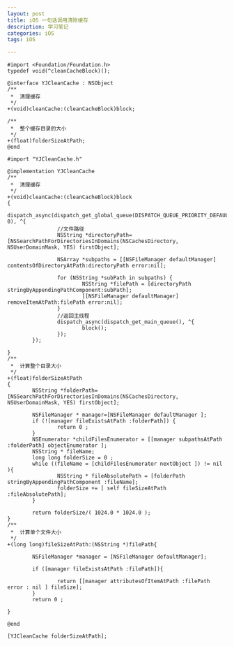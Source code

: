 ```yaml
---
layout: post
title: iOS 一句话调用清除缓存
description: 学习笔记
categories: iOS
tags: iOS

---
```

	#import <Foundation/Foundation.h>
	typedef void(^cleanCacheBlock)();

	@interface YJCleanCache : NSObject
	/**
	 *  清理缓存
	 */
	+(void)cleanCache:(cleanCacheBlock)block;

	/**
	 *  整个缓存目录的大小
	 */
	+(float)folderSizeAtPath;
	@end
	
	#import "YJCleanCache.h"

	@implementation YJCleanCache
	/**
	 *  清理缓存
	 */
	+(void)cleanCache:(cleanCacheBlock)block
	{
			dispatch_async(dispatch_get_global_queue(DISPATCH_QUEUE_PRIORITY_DEFAULT, 0), ^{
					//文件路径
					NSString *directoryPath=[NSSearchPathForDirectoriesInDomains(NSCachesDirectory, NSUserDomainMask, YES) firstObject];

					NSArray *subpaths = [[NSFileManager defaultManager] contentsOfDirectoryAtPath:directoryPath error:nil];

					for (NSString *subPath in subpaths) {
							NSString *filePath = [directoryPath stringByAppendingPathComponent:subPath];
							[[NSFileManager defaultManager] removeItemAtPath:filePath error:nil];
					}
					//返回主线程
					dispatch_async(dispatch_get_main_queue(), ^{
							block();
					});
			});

	}
	/**
	 *  计算整个目录大小
	 */
	+(float)folderSizeAtPath
	{
			NSString *folderPath=[NSSearchPathForDirectoriesInDomains(NSCachesDirectory, NSUserDomainMask, YES) firstObject];

			NSFileManager * manager=[NSFileManager defaultManager ];
			if (![manager fileExistsAtPath :folderPath]) {
					return 0 ;
			}
			NSEnumerator *childFilesEnumerator = [[manager subpathsAtPath :folderPath] objectEnumerator ];
			NSString * fileName;
			long long folderSize = 0 ;
			while ((fileName = [childFilesEnumerator nextObject ]) != nil ){
					NSString * fileAbsolutePath = [folderPath stringByAppendingPathComponent :fileName];
					folderSize += [ self fileSizeAtPath :fileAbsolutePath];
			}

			return folderSize/( 1024.0 * 1024.0 );
	}
	/**
	 *  计算单个文件大小
	 */
	+(long long)fileSizeAtPath:(NSString *)filePath{

			NSFileManager *manager = [NSFileManager defaultManager];

			if ([manager fileExistsAtPath :filePath]){

					return [[manager attributesOfItemAtPath :filePath error : nil ] fileSize];
			}
			return 0 ;

	}

	@end
	
	[YJCleanCache folderSizeAtPath];